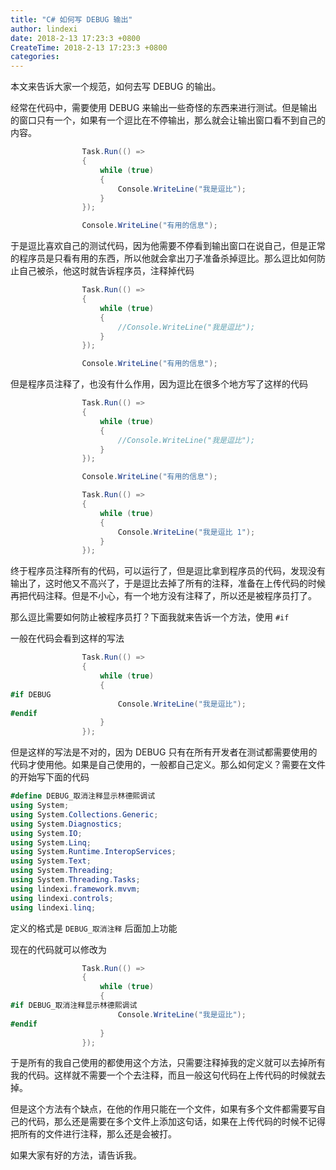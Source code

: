 ```yaml
---
title: "C# 如何写 DEBUG 输出"
author: lindexi
date: 2018-2-13 17:23:3 +0800
CreateTime: 2018-2-13 17:23:3 +0800
categories: 
---
```


本文来告诉大家一个规范，如何去写 DEBUG 的输出。

<!--more-->


<!-- csdn -->

经常在代码中，需要使用 DEBUG 来输出一些奇怪的东西来进行测试。但是输出的窗口只有一个，如果有一个逗比在不停输出，那么就会让输出窗口看不到自己的内容。

```csharp
                Task.Run(() =>
                {
                    while (true)
                    {
                        Console.WriteLine("我是逗比");
                    }
                });

                Console.WriteLine("有用的信息");
```

于是逗比喜欢自己的测试代码，因为他需要不停看到输出窗口在说自己，但是正常的程序员是只看有用的东西，所以他就会拿出刀子准备杀掉逗比。那么逗比如何防止自己被杀，他这时就告诉程序员，注释掉代码

```csharp
                Task.Run(() =>
                {
                    while (true)
                    {
                        //Console.WriteLine("我是逗比");
                    }
                });

                Console.WriteLine("有用的信息");
```

但是程序员注释了，也没有什么作用，因为逗比在很多个地方写了这样的代码

```csharp
                Task.Run(() =>
                {
                    while (true)
                    {
                        //Console.WriteLine("我是逗比");
                    }
                });

                Console.WriteLine("有用的信息");

                Task.Run(() =>
                {
                    while (true)
                    {
                        Console.WriteLine("我是逗比 1");
                    }
                });
```

终于程序员注释所有的代码，可以运行了，但是逗比拿到程序员的代码，发现没有输出了，这时他又不高兴了，于是逗比去掉了所有的注释，准备在上传代码的时候再把代码注释。但是不小心，有一个地方没有注释了，所以还是被程序员打了。

那么逗比需要如何防止被程序员打？下面我就来告诉一个方法，使用 `#if`

一般在代码会看到这样的写法

```csharp
                Task.Run(() =>
                {
                    while (true)
                    {
#if DEBUG
                        Console.WriteLine("我是逗比");
#endif
                    }
                });
```

但是这样的写法是不对的，因为 DEBUG 只有在所有开发者在测试都需要使用的代码才使用他。如果是自己使用的，一般都自己定义。那么如何定义？需要在文件的开始写下面的代码

```csharp
#define DEBUG_取消注释显示林德熙调试
using System;
using System.Collections.Generic;
using System.Diagnostics;
using System.IO;
using System.Linq;
using System.Runtime.InteropServices;
using System.Text;
using System.Threading;
using System.Threading.Tasks;
using lindexi.framework.mvvm;
using lindexi.controls;
using lindexi.linq;
```

定义的格式是 `DEBUG_取消注释` 后面加上功能

现在的代码就可以修改为

```csharp
                Task.Run(() =>
                {
                    while (true)
                    {
#if DEBUG_取消注释显示林德熙调试
                        Console.WriteLine("我是逗比");
#endif
                    }
                });
```

于是所有的我自己使用的都使用这个方法，只需要注释掉我的定义就可以去掉所有我的代码。这样就不需要一个个去注释，而且一般这句代码在上传代码的时候就去掉。

但是这个方法有个缺点，在他的作用只能在一个文件，如果有多个文件都需要写自己的代码，那么还是需要在多个文件上添加这句话，如果在上传代码的时候不记得把所有的文件进行注释，那么还是会被打。

如果大家有好的方法，请告诉我。

